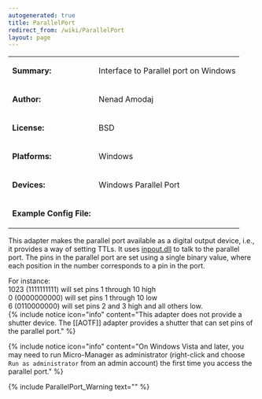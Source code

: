 ```yaml
---
autogenerated: true
title: ParallelPort
redirect_from: /wiki/ParallelPort
layout: page
---
```


<table>
<tr>
<td markdown="1">

**Summary:**

</td>
<td markdown="1">

Interface to Parallel port on Windows

</td>
</tr>
<tr>
<td markdown="1">

**Author:**

</td>
<td markdown="1">

Nenad Amodaj

</td>
</tr>
<tr>
<td markdown="1">

**License:**

</td>
<td markdown="1">

BSD

</td>
</tr>
<tr>
<td markdown="1">

**Platforms:**

</td>
<td markdown="1">

Windows

</td>
</tr>
<tr>
<td markdown="1">

**Devices:**

</td>
<td markdown="1">

Windows Parallel Port

</td>
</tr>
<tr>
<td markdown="1">

**Example Config File:**

</td>
<td markdown="1">
</td>
</tr>
</table>

This adapter makes the parallel port available as a digital output
device, i.e., it provides a way of setting TTLs. It uses
[inpout.dll](http://www.logix4u.net/inpout32.htm) to talk to the
parallel port. The pins in the parallel port are set using a single
binary value, where each position in the number corresponds to a pin in
the port.

For instance:  
1023 (1111111111) will set pins 1 through 10 high  
0 (0000000000) will set pins 1 through 10 low  
6 (0110000000) will set pins 2 and 3 high and all others low.  
{% include notice icon="info" content="This adapter does not provide a shutter device.  The [[AOTF]] adapter provides a shutter that can set pins of the parallel port." %}

{% include notice icon="info" content="On Windows Vista and later, you may need to run
Micro-Manager as administrator (right-click and choose` Run as
administrator` from an admin account) the first time you access the
parallel port." %}

{% include ParallelPort_Warning text="" %}
